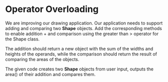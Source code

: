 # Operator Overloading

We are improving our drawing application.
Our application needs to support adding and comparing two __Shape__ objects.
Add the corresponding methods to enable addition + and comparison using the greater than > operator for the Shape class.

The addition should return a new object with the sum of the widths and heights of the operands, while the comparison should return the result of comparing the areas of the objects.

The given code creates two __Shape__ objects from user input, outputs the area() of their addition and compares them.
